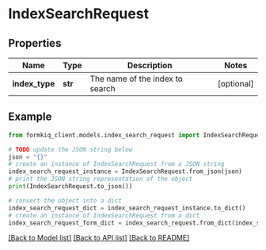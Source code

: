 # IndexSearchRequest


## Properties

Name | Type | Description | Notes
------------ | ------------- | ------------- | -------------
**index_type** | **str** | The name of the index to search | [optional] 

## Example

```python
from formkiq_client.models.index_search_request import IndexSearchRequest

# TODO update the JSON string below
json = "{}"
# create an instance of IndexSearchRequest from a JSON string
index_search_request_instance = IndexSearchRequest.from_json(json)
# print the JSON string representation of the object
print(IndexSearchRequest.to_json())

# convert the object into a dict
index_search_request_dict = index_search_request_instance.to_dict()
# create an instance of IndexSearchRequest from a dict
index_search_request_form_dict = index_search_request.from_dict(index_search_request_dict)
```
[[Back to Model list]](../README.md#documentation-for-models) [[Back to API list]](../README.md#documentation-for-api-endpoints) [[Back to README]](../README.md)


